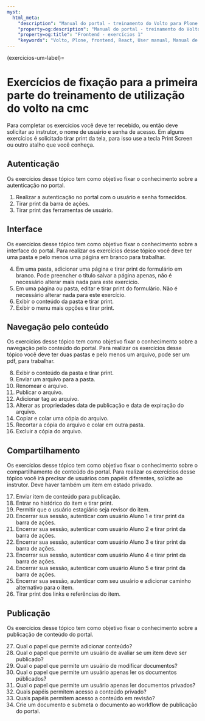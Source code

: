 ```yaml
---
myst:
  html_meta:
    "description": "Manual do portal - treinamento do Volto para Plone 6 da CMC"
    "property=og:description": "Manual do portal - treinamento do Volto para Plone 6 da CMC"
    "property=og:title": "Frontend - exercícios 1"
    "keywords": "Volto, Plone, frontend, React, User manual, Manual de usuário, treinamento"
---
```



(exercicios-um-label)=

# Exercícios de fixação para a primeira parte do treinamento de utilização do volto na cmc

Para completar os exercícios você deve ter recebido, ou então deve solicitar ao instrutor, o nome de usuário e senha de acesso. Em alguns exercícios é solicitado tirar print da tela, para isso use a tecla Print Screen ou outro atalho que você conheça.

## Autenticação

Os exercícios desse tópico tem como objetivo fixar o conhecimento sobre a autenticação no portal.

1. Realizar a autenticação no portal com o usuário e senha fornecidos.
2. Tirar print da barra de ações.
3. Tirar print das ferramentas de usuário.

## Interface

Os exercícios desse tópico tem como objetivo fixar o conhecimento sobre a interface do portal. Para realizar os exercícios desse tópico você deve ter uma pasta e pelo menos uma página em branco para trabalhar.

4. Em uma pasta, adicionar uma página e tirar print do formulário em branco. Pode preencher o título salvar a página apenas, não é necessário alterar mais nada para este exercício.
5. Em uma página ou pasta, editar e tirar print do formulário. Não é necessário alterar nada para este exercício.
6. Exibir o conteúdo da pasta e tirar print.
7. Exibir o menu mais opções e tirar print.

## Navegação pelo conteúdo

Os exercícios desse tópico tem como objetivo fixar o conhecimento sobre a navegação pelo conteúdo do portal. Para realizar os exercícios desse tópico você deve ter duas pastas e pelo menos um arquivo, pode ser um pdf, para trabalhar.

8. Exibir o conteúdo da pasta e tirar print.
9. Enviar um arquivo para a pasta.
10. Renomear o arquivo.
11. Publicar o arquivo.
12. Adicionar tag ao arquivo.
13. Alterar as propriedades data de publicação e data de expiração do arquivo.
14. Copiar e colar uma cópia do arquivo.
15. Recortar a cópia do arquivo e colar em outra pasta.
16. Excluir a cópia do arquivo.

## Compartilhamento

Os exercícios desse tópico tem como objetivo fixar o conhecimento sobre o compartilhamento de conteúdo do portal. Para realizar os exercícios desse tópico você irá precisar de usuários com papéis diferentes, solicite ao instrutor. Deve haver também um item em estado privado.

17. Enviar item de conteúdo para publicação.
18. Entrar no histórico do item e tirar print.
19. Permitir que o usuário estagiário seja revisor do item.
20. Encerrar sua sessão, autenticar com usuário Aluno 1 e tirar print da barra de ações.
21. Encerrar sua sessão, autenticar com usuário Aluno 2 e tirar print da barra de ações.
22. Encerrar sua sessão, autenticar com usuário Aluno 3 e tirar print da barra de ações.
23. Encerrar sua sessão, autenticar com usuário Aluno 4 e tirar print da barra de ações.
24. Encerrar sua sessão, autenticar com usuário Aluno 5 e tirar print da barra de ações.
25. Encerrar sua sessão, autenticar com seu usuário e adicionar caminho alternativo para o item.
26. Tirar print dos links e referências do item.

## Publicação

Os exercícios desse tópico tem como objetivo fixar o conhecimento sobre a publicação de conteúdo do portal. 

27. Qual o papel que permite adicionar conteúdo?
28. Qual o papel que permite um usuário de avaliar se um item deve ser publicado?
29. Qual o papel que permite um usuário de modificar documentos?
30. Qual o papel que permite um usuário apenas ler os documentos públicados?
31. Qual o papel que permite um usuário apenas ler documentos privados?
32. Quais papéis permitem acesso a conteúdo privado?
33. Quais papéis permitem acesso a conteúdo em revisão?
34. Crie um documento e submeta o documento ao workflow de publicação do portal. 